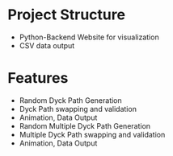 # Project Structure
* Python-Backend Website for visualization
* CSV data output 

# Features
* Random Dyck Path Generation
* Dyck Path swapping and validation
* Animation, Data Output
* Random Multiple Dyck Path Generation
* Multiple Dyck Path swapping and validation
* Animation, Data Output 
